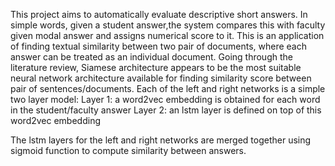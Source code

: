 This project aims to automatically evaluate descriptive short answers. In simple words, given a student
answer,the system compares this with faculty given modal answer and assigns numerical score to it. This is
an application of finding textual similarity between two pair of documents, where each answer can be 
treated as an individual document. 
Going through the literature review, Siamese architecture appears to be the most suitable neural network 
architecture available for finding similarity score between pair of sentences/documents.
 Each of the left and right networks is a simple two layer model:
Layer 1: a word2vec embedding is obtained for each word in the student/faculty answer
Layer 2: an lstm layer is defined on top of this word2vec embedding

The lstm layers for the left and right networks are merged together using sigmoid function to
compute similarity between answers.